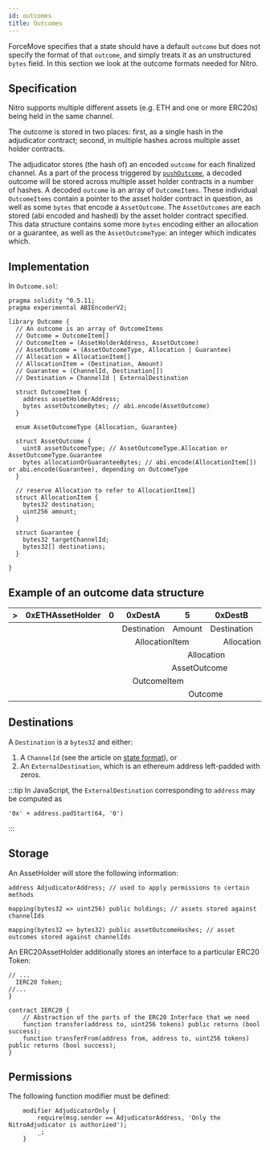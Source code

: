 ```yaml
---
id: outcomes
title: Outcomes
---
```


ForceMove specifies that a state should have a default `outcome` but does not specify the format of that `outcome`, and simply treats it as an unstructured `bytes` field. In this section we look at the outcome formats needed for Nitro.

## Specification

Nitro supports multiple different assets (e.g. ETH and one or more ERC20s) being held in the same channel.

The outcome is stored in two places: first, as a single hash in the adjudicator contract; second, in multiple hashes across multiple asset holder contracts.

The adjudicator stores (the hash of) an encoded `outcome` for each finalized channel. As a part of the process triggered by [`pushOutcome`](./adjudicator/push-outcome), a decoded outcome will be stored across multiple asset holder contracts in a number of hashes. A decoded `outcome` is an array of `OutcomeItems`. These individual `OutcomeItems` contain a pointer to the asset holder contract in question, as well as some `bytes` that encode a `AssetOutcome`. The `AssetOutcomes` are each stored (abi encoded and hashed) by the asset holder contract specified. This data structure contains some more `bytes` encoding either an allocation or a guarantee, as well as the `AssetOutcomeType`: an integer which indicates which.

## Implementation

In `Outcome.sol`:

```solidity
pragma solidity ^0.5.11;
pragma experimental ABIEncoderV2;

library Outcome {
  // An outcome is an array of OutcomeItems
  // Outcome = OutcomeItem[]
  // OutcomeItem = (AssetHolderAddress, AssetOutcome)
  // AssetOutcome = (AssetOutcomeType, Allocation | Guarantee)
  // Allocation = AllocationItem[]
  // AllocationItem = (Destination, Amount)
  // Guarantee = (ChannelId, Destination[])
  // Destination = ChannelId | ExternalDestination

  struct OutcomeItem {
    address assetHolderAddress;
    bytes assetOutcomeBytes; // abi.encode(AssetOutcome)
  }

  enum AssetOutcomeType {Allocation, Guarantee}

  struct AssetOutcome {
    uint8 assetOutcomeType; // AssetOutcomeType.Allocation or AssetOutcomeType.Guarantee
    bytes allocationOrGuaranteeBytes; // abi.encode(AllocationItem[]) or abi.encode(Guarantee), depending on OutcomeType
  }

  // reserve Allocation to refer to AllocationItem[]
  struct AllocationItem {
    bytes32 destination;
    uint256 amount;
  }

  struct Guarantee {
    bytes32 targetChannelId;
    bytes32[] destinations;
  }

}
```

## Example of an outcome data structure

| >                                                                                               | 0xETHAssetHolder                                 | 0                                                                                                     | 0xDestA | 5   | 0xDestB | 2   | 0xDAIAssetHolder | ... |
| ----------------------------------------------------------------------------------------------- | ------------------------------------------------ | ----------------------------------------------------------------------------------------------------- | ------- | --- | ----- | --- | ---------------- | --- |
|                                                                                                 |                                                  | | Destination  | Amount | Destination | Amount | | | 
|                                                                                                 |                                                  | <td colspan="2" align="center">AllocationItem</td> <td colspan="2" align="center">AllocationItem</td> | | | 
|                                                                                                 |                                                  | <td colspan="4" align="center">Allocation</td>                                                        |         |     |
|                                                                                                 | <td colspan="5" align="center">AssetOutcome</td> |                                                                                                       |         |
| <td colspan="6" align="center">OutcomeItem</td> <td colspan="6" align="center">OutcomeItem</td> |
| <td colspan="8" align="center">Outcome</td>                                                     |

## Destinations

A `Destination` is a `bytes32` and either:

1. A `ChannelId` (see the article on [state format](../adjudicator/state-format#channelid)), or
2. An `ExternalDestination`, which is an ethereum address left-padded with zeros.


:::tip
In JavaScript, the `ExternalDestination` corresponding to `address` may be computed as
```
'0x' + address.padStart(64, '0')
```
:::

## Storage

An AssetHolder will store the following information:

```solidity
address AdjudicatorAddress; // used to apply permissions to certain methods

mapping(bytes32 => uint256) public holdings; // assets stored against channelIds

mapping(bytes32 => bytes32) public assetOutcomeHashes; // asset outcomes stored against channelIds

```

An ERC20AssetHolder additionally stores an interface to a particular ERC20 Token:

```solidity
// ...
  IERC20 Token;
//...
}

contract IERC20 {
    // Abstraction of the parts of the ERC20 Interface that we need
    function transfer(address to, uint256 tokens) public returns (bool success);
    function transferFrom(address from, address to, uint256 tokens) public returns (bool success);
}

```

## Permissions

The following function modifier must be defined:

```solidity
    modifier AdjudicatorOnly {
        require(msg.sender == AdjudicatorAddress, 'Only the NitroAdjudicator is authorized');
        _;
    }
```
